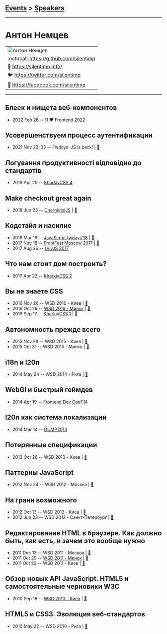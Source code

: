 ## [Events](../README.md) > [Speakers](../speakers.md)
---

# Антон Немцев

| |
| --- |
| ![Антон Немцев](https://avatars.io/twitter/silentimp/large)
| :octocat:  [https:&#x2F;&#x2F;github.com&#x2F;silentimp](https://github.com/silentimp)
| :page_facing_up:  [https:&#x2F;&#x2F;silentimp.info&#x2F;](https://silentimp.info/)
| :bird:  [https:&#x2F;&#x2F;twitter.com&#x2F;silentimp](https://twitter.com/silentimp)
| :blue_book:  [https:&#x2F;&#x2F;facebook.com&#x2F;silentimp](https://facebook.com/silentimp)

---
## Блеск и нищета веб-компонентов
- 2022 Feb 26 -- Я ❤ Frontend 2022    
## Усовершенствуем процесс аутентификации
- 2021 Nov 23-03 -- Fwdays: JS is back!  | [:notebook:](https://silentimp.github.io/webauthn-ru/?broadcast=true#slide-1)  
## Логування продуктивності відповідно до стандартів
- 2019 Apr 20 -- [KharkivCSS 4](https://www.youtube.com/watch?v=TarJKIJFlgA)    
## Make checkout great again
- 2018 Jun 23 -- [ChernivtsiJS](https://youtu.be/EZofZgflsDk)  | [:notebook:](https://chernivtsi.js.org/payment-request-api/)  
## Кодстайл и насилие
- 2018 Mar 18 -- [JavaScript fwdays&#39;18](https://youtu.be/qHIhWxHSi_0)  | [:notebook:](https://silentimp.github.io/codeStyleAndViolenceRu/index.html#slide-1)  
- 2017 Nov 18 -- [FrontFest Moscow 2017](https://youtu.be/HZF3XRNOpGo)  | [:notebook:](https://silentimp.github.io/codeStyleAndViolenceRu)  
- 2017 Aug 26 -- [LvivJS 2017](https://www.youtube.com/watch?v=wrZCvEXTFfQ)    
## Что нам стоит дом построить?
- 2017 Apr 22 -- [KharkivCSS 2](https://www.youtube.com/watch?v=okFs-XoZoxY)    
## Вы не знаете CSS
- 2016 Nov 26 -- WSD 2016 - Киев  | [:notebook:](https://wsd.events/2016/11/26/pres/you-dont-know-css/)  
- 2016 Oct 29 -- [WSD 2016 - Минск](https://www.youtube.com/watch?v=VoA-aQu75Xk)  | [:notebook:](https://wsd.events/2016/10/29/pres/you-dont-know-css/)  
- 2016 Sep 17 -- [KharkivCSS 1](https://www.youtube.com/watch?v=O4kiMLPeNGw)  | [:notebook:](https://wsd.events/2016/10/29/pres/you-dont-know-css/)  
## Автономность прежде всего
- 2015 Nov 28 -- WSD 2015 - Киев  | [:notebook:](https://wsd.events/2015/11/28/pres/autonomous/)  
- 2015 Oct 31 -- WSD 2015 - Минск  | [:notebook:](https://wsd.events/2015/10/31/pres/autonomous/)  
## i18n и l20n
- 2014 May 24 -- WSD 2014 - Рига  | [:notebook:](https://wsd.events/2014/05/24/pres/i18n-l20n/)  
## WebGl и быстрый геймдев
- 2014 Apr 19 -- [Frontend Dev Conf’14](https://www.youtube.com/watch?v=ROiVmJ1DPL4)    
## l20n как система локализации
- 2014 Mar 14 -- [DUMP2014](https://www.youtube.com/watch?v=wYQUohGGFFE)    
## Потерянные спецификации
- 2013 Oct 26 -- WSD 2013 - Киев  | [:notebook:](https://wsd.events/2013/10/26/pres/lost-specs/)  
## Паттерны JavaScript
- 2012 Nov 24 -- WSD 2012 - Москва  | [:notebook:](https://wsd.events/2012/11/24/pres/patterns/)  
## На грани возможного
- 2012 Oct 13 -- WSD 2012 - Киев  | [:notebook:](https://wsd.events/2012/10/13/pres/3d-css/)  
- 2012 Jun 23 -- WSD 2012 - Санкт-Петербург  | [:notebook:](https://wsd.events/2012/06/23/pres/3d-css/)  
## Редактирование HTML в браузере. Как должно быть, как есть, и зачем это вообще нужно
- 2011 Dec 13 -- WSD 2011 - Москва  | [:notebook:](https://wsd.events/2011/12/13/pres/contenteditable/)  
- 2011 Oct 29 -- [WSD 2011 - Минск](https://www.youtube.com/watch?v=rdKBM6d0Npg)  | [:notebook:](https://wsd.events/2011/10/29/pres/contenteditable/)  
- 2011 Oct 22 -- WSD 2011 - Киев  | [:notebook:](https://wsd.events/2011/10/22/pres/contenteditable/)  
## Обзор новых API JavaScript. HTML5 и самостоятельные черновики W3C
- 2010 Sep 18 -- [WSD 2010 - Киев](https://www.youtube.com/watch?v=aqzPji7vFr8)  | [:notebook:](https://wsd.events/2010/09/18/pres/new-js-api/)  
## HTML5 и CSS3. Эволюция веб-стандартов
- 2010 May 22 -- WSD 2010 - Рига  | [:notebook:](https://wsd.events/2010/05/22/pres/html5/)  
